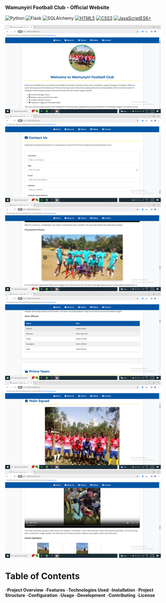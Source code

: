 ### Wamunyiri Football Club - Official Website

![Python](https://img.shields.io/badge/Python-3.8+-blue?logo=python)
![Flask](https://img.shields.io/badge/Flask-2.0+-black?logo=flask)
![SQLAlchemy](https://img.shields.io/badge/SQLAlchemy-lightgrey?logo=sqlalchemy)
[![HTML5](https://img.shields.io/badge/HTML5-E34F26?logo=html5&logoColor=white)](https://developer.mozilla.org/en-US/docs/Web/HTML)
[![CSS3](https://img.shields.io/badge/CSS3-1572B6?logo=css3&logoColor=white)](https://developer.mozilla.org/en-US/docs/Web/CSS)
[![JavaScriptES6+](https://img.shields.io/badge/JavaScriptES6+-F7DF1E?logo=javascriptES6+&logoColor=black)](https://developer.mozilla.org/en-US/docs/Web/JavaScript)

![Home Page View](/teampage.png)
![database view](/contact.png)
![my team view](/myteam.png)
![table view](/table.png)
![view](/view.png)
![second view](/view1.png)

# Table of Contents
 -**Project Overview**
 -**Features**
 -**Technologies Used**
 -**Installation**
 -**Project Structure**
 -**Configuration**
 -**Usage**
 -**Development**
 -**Contributing**
 -**License**






















































